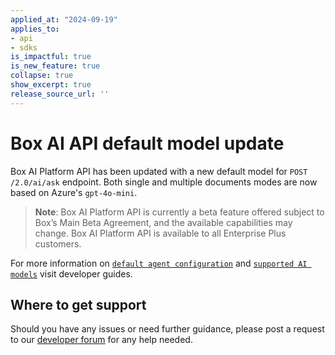 ```yaml
---
applied_at: "2024-09-19"
applies_to: 
- api
- sdks
is_impactful: true
is_new_feature: true
collapse: true
show_excerpt: true
release_source_url: ''
---
```


# Box AI API default model update

Box AI Platform API has been updated with a new default model for `POST /2.0/ai/ask` endpoint. Both single and multiple documents modes are now based on Azure's `gpt-4o-mini`.

> **Note**: Box AI Platform API is currently a beta feature offered subject to Box’s Main Beta Agreement, and the available capabilities may change. Box AI Platform API is available to all Enterprise Plus customers.

<!-- more -->

For more information on [`default agent configuration`][1] and [`supported AI models`][2] visit developer guides.

## Where to get support

Should you have any issues or need further guidance, please post a request to our [developer forum][3] for any help needed.

[1]: https://developer.box.com/guides/box-ai/get-agent-default-config/
[2]: https://developer.box.com/guides/box-ai/supported-models/
[3]: https://community.box.com/